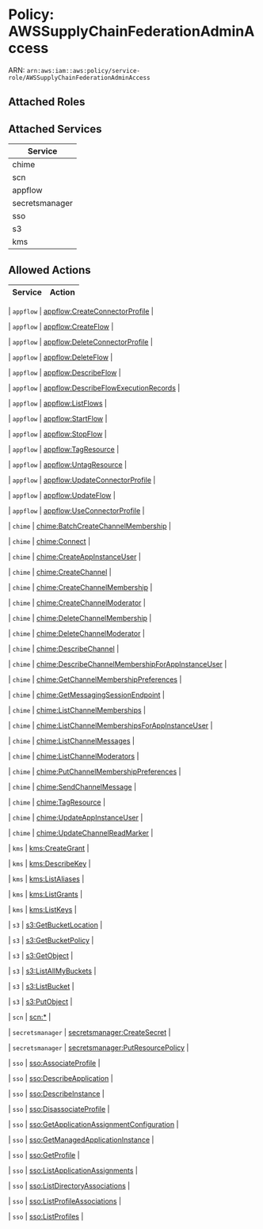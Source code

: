 # Policy: AWSSupplyChainFederationAdminAccess

ARN: `arn:aws:iam::aws:policy/service-role/AWSSupplyChainFederationAdminAccess`

## Attached Roles

## Attached Services

| Service |
|---------|
| chime |
| scn |
| appflow |
| secretsmanager |
| sso |
| s3 |
| kms |

## Allowed Actions

| Service | Action |
|:-------:|--------|

| `appflow` | [appflow:CreateConnectorProfile](../actions.md#appflow:createconnectorprofile) |

| `appflow` | [appflow:CreateFlow](../actions.md#appflow:createflow) |

| `appflow` | [appflow:DeleteConnectorProfile](../actions.md#appflow:deleteconnectorprofile) |

| `appflow` | [appflow:DeleteFlow](../actions.md#appflow:deleteflow) |

| `appflow` | [appflow:DescribeFlow](../actions.md#appflow:describeflow) |

| `appflow` | [appflow:DescribeFlowExecutionRecords](../actions.md#appflow:describeflowexecutionrecords) |

| `appflow` | [appflow:ListFlows](../actions.md#appflow:listflows) |

| `appflow` | [appflow:StartFlow](../actions.md#appflow:startflow) |

| `appflow` | [appflow:StopFlow](../actions.md#appflow:stopflow) |

| `appflow` | [appflow:TagResource](../actions.md#appflow:tagresource) |

| `appflow` | [appflow:UntagResource](../actions.md#appflow:untagresource) |

| `appflow` | [appflow:UpdateConnectorProfile](../actions.md#appflow:updateconnectorprofile) |

| `appflow` | [appflow:UpdateFlow](../actions.md#appflow:updateflow) |

| `appflow` | [appflow:UseConnectorProfile](../actions.md#appflow:useconnectorprofile) |

| `chime` | [chime:BatchCreateChannelMembership](../actions.md#chime:batchcreatechannelmembership) |

| `chime` | [chime:Connect](../actions.md#chime:connect) |

| `chime` | [chime:CreateAppInstanceUser](../actions.md#chime:createappinstanceuser) |

| `chime` | [chime:CreateChannel](../actions.md#chime:createchannel) |

| `chime` | [chime:CreateChannelMembership](../actions.md#chime:createchannelmembership) |

| `chime` | [chime:CreateChannelModerator](../actions.md#chime:createchannelmoderator) |

| `chime` | [chime:DeleteChannelMembership](../actions.md#chime:deletechannelmembership) |

| `chime` | [chime:DeleteChannelModerator](../actions.md#chime:deletechannelmoderator) |

| `chime` | [chime:DescribeChannel](../actions.md#chime:describechannel) |

| `chime` | [chime:DescribeChannelMembershipForAppInstanceUser](../actions.md#chime:describechannelmembershipforappinstanceuser) |

| `chime` | [chime:GetChannelMembershipPreferences](../actions.md#chime:getchannelmembershippreferences) |

| `chime` | [chime:GetMessagingSessionEndpoint](../actions.md#chime:getmessagingsessionendpoint) |

| `chime` | [chime:ListChannelMemberships](../actions.md#chime:listchannelmemberships) |

| `chime` | [chime:ListChannelMembershipsForAppInstanceUser](../actions.md#chime:listchannelmembershipsforappinstanceuser) |

| `chime` | [chime:ListChannelMessages](../actions.md#chime:listchannelmessages) |

| `chime` | [chime:ListChannelModerators](../actions.md#chime:listchannelmoderators) |

| `chime` | [chime:PutChannelMembershipPreferences](../actions.md#chime:putchannelmembershippreferences) |

| `chime` | [chime:SendChannelMessage](../actions.md#chime:sendchannelmessage) |

| `chime` | [chime:TagResource](../actions.md#chime:tagresource) |

| `chime` | [chime:UpdateAppInstanceUser](../actions.md#chime:updateappinstanceuser) |

| `chime` | [chime:UpdateChannelReadMarker](../actions.md#chime:updatechannelreadmarker) |

| `kms` | [kms:CreateGrant](../actions.md#kms:creategrant) |

| `kms` | [kms:DescribeKey](../actions.md#kms:describekey) |

| `kms` | [kms:ListAliases](../actions.md#kms:listaliases) |

| `kms` | [kms:ListGrants](../actions.md#kms:listgrants) |

| `kms` | [kms:ListKeys](../actions.md#kms:listkeys) |

| `s3` | [s3:GetBucketLocation](../actions.md#s3:getbucketlocation) |

| `s3` | [s3:GetBucketPolicy](../actions.md#s3:getbucketpolicy) |

| `s3` | [s3:GetObject](../actions.md#s3:getobject) |

| `s3` | [s3:ListAllMyBuckets](../actions.md#s3:listallmybuckets) |

| `s3` | [s3:ListBucket](../actions.md#s3:listbucket) |

| `s3` | [s3:PutObject](../actions.md#s3:putobject) |

| `scn` | [scn:*](../actions.md#scn:all) |

| `secretsmanager` | [secretsmanager:CreateSecret](../actions.md#secretsmanager:createsecret) |

| `secretsmanager` | [secretsmanager:PutResourcePolicy](../actions.md#secretsmanager:putresourcepolicy) |

| `sso` | [sso:AssociateProfile](../actions.md#sso:associateprofile) |

| `sso` | [sso:DescribeApplication](../actions.md#sso:describeapplication) |

| `sso` | [sso:DescribeInstance](../actions.md#sso:describeinstance) |

| `sso` | [sso:DisassociateProfile](../actions.md#sso:disassociateprofile) |

| `sso` | [sso:GetApplicationAssignmentConfiguration](../actions.md#sso:getapplicationassignmentconfiguration) |

| `sso` | [sso:GetManagedApplicationInstance](../actions.md#sso:getmanagedapplicationinstance) |

| `sso` | [sso:GetProfile](../actions.md#sso:getprofile) |

| `sso` | [sso:ListApplicationAssignments](../actions.md#sso:listapplicationassignments) |

| `sso` | [sso:ListDirectoryAssociations](../actions.md#sso:listdirectoryassociations) |

| `sso` | [sso:ListProfileAssociations](../actions.md#sso:listprofileassociations) |

| `sso` | [sso:ListProfiles](../actions.md#sso:listprofiles) |
